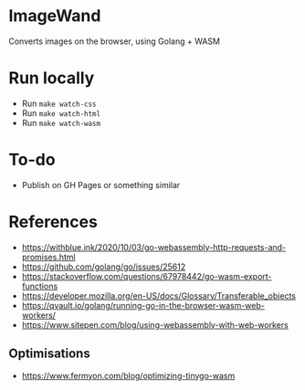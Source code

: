 # ImageWand

Converts images on the browser, using Golang + WASM

# Run locally

- Run `make watch-css`
- Run `make watch-html`
- Run `make watch-wasm`

# To-do

- Publish on GH Pages or something similar

# References

- https://withblue.ink/2020/10/03/go-webassembly-http-requests-and-promises.html
- https://github.com/golang/go/issues/25612
- https://stackoverflow.com/questions/67978442/go-wasm-export-functions
- https://developer.mozilla.org/en-US/docs/Glossary/Transferable_objects
- https://qvault.io/golang/running-go-in-the-browser-wasm-web-workers/
- https://www.sitepen.com/blog/using-webassembly-with-web-workers

## Optimisations
- https://www.fermyon.com/blog/optimizing-tinygo-wasm
